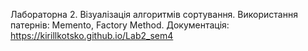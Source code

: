Лабораторна 2. Візуалізація алгоритмів сортування. Використання патернів: Memento, Factory Method. Документація: https://kirillkotsko.github.io/Lab2_sem4
